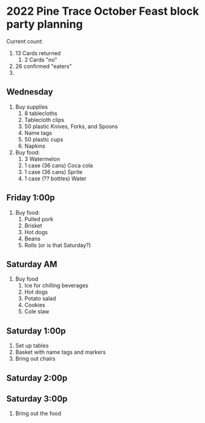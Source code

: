 # 2022 Pine Trace October Feast block party planning

Current count:

1. 13 Cards returned
    1. 2 Cards "no"
1. 26 confirmed "eaters"
1.

## Wednesday

1. Buy supplies
    1. 8 tablecloths
    1. Tablecloth clips
    1. 50 plastic Knives, Forks, and Spoons
    1. Name tags
    1. 50 plastic cups
    1. Napkins
1. Buy food:
    1. 3 Watermelon
    1. 1 case (36 cans) Coca cola
    1. 1 case (36 cans) Sprite
    1. 1 case (?? bottles) Water

## Friday 1:00p

1. Buy food:
    1. Pulled pork
    1. Brisket
    1. Hot dogs
    1. Beans
    1. Rolls (or is that Saturday?)

## Saturday AM

1. Buy food
    1. Ice for chilling beverages
    1. Hot dogs
    1. Potato salad
    1. Cookies
    1. Cole slaw

## Saturday 1:00p

1. Set up tables
1. Basket with name tags and markers
1. Bring out chairs

## Saturday 2:00p

## Saturday 3:00p

1. Bring out the food
